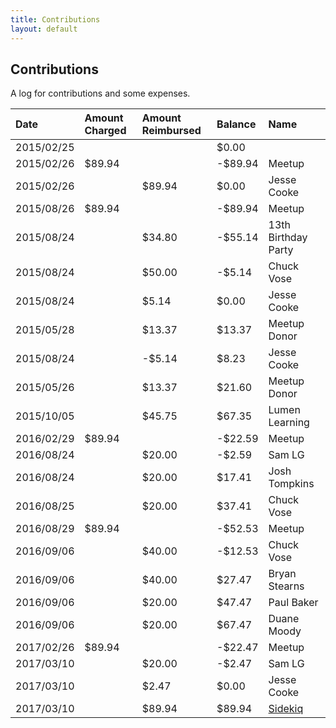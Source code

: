 ```yaml
---
title: Contributions
layout: default
---
```


## Contributions

A log for contributions and some expenses.

| Date       | Amount Charged | Amount Reimbursed | Balance   | Name                |
| :--------- | :------------- | :---------------- | :-------- | :------------------ |
| 2015/02/25 |                |                   | $0.00     |                     |
| 2015/02/26 | $89.94         |                   | -$89.94   | Meetup              |
| 2015/02/26 |                | $89.94            | $0.00     | Jesse Cooke         |
| 2015/08/26 | $89.94         |                   | -$89.94   | Meetup              |
| 2015/08/24 |                | $34.80            | -$55.14   | 13th Birthday Party |
| 2015/08/24 |                | $50.00            | -$5.14    | Chuck Vose          |
| 2015/08/24 |                | $5.14             | $0.00     | Jesse Cooke         |
| 2015/05/28 |                | $13.37            | $13.37    | Meetup Donor        |
| 2015/08/24 |                | -$5.14            | $8.23     | Jesse Cooke         |
| 2015/05/26 |                | $13.37            | $21.60    | Meetup Donor        |
| 2015/10/05 |                | $45.75            | $67.35    | Lumen Learning      |
| 2016/02/29 | $89.94         |                   | -$22.59   | Meetup              |
| 2016/08/24 |                | $20.00            | -$2.59    | Sam LG              |
| 2016/08/24 |                | $20.00            | $17.41    | Josh Tompkins       |
| 2016/08/25 |                | $20.00            | $37.41    | Chuck Vose          |
| 2016/08/29 | $89.94         |                   | -$52.53   | Meetup              |
| 2016/09/06 |                | $40.00            | -$12.53   | Chuck Vose          |
| 2016/09/06 |                | $40.00            | $27.47    | Bryan Stearns       |
| 2016/09/06 |                | $20.00            | $47.47    | Paul Baker          |
| 2016/09/06 |                | $20.00            | $67.47    | Duane Moody         |
| 2017/02/26 | $89.94         |                   | -$22.47   | Meetup              |
| 2017/03/10 |                | $20.00            | -$2.47    | Sam LG              |
| 2017/03/10 |                | $2.47             | $0.00     | Jesse Cooke         |
| 2017/03/10 |                | $89.94            | $89.94    | [Sidekiq](http://sidekiq.org/)         |
